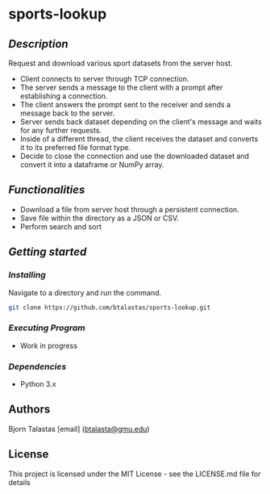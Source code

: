 # sports-lookup

## ***Description***

Request and download various sport datasets from the server host.

* Client connects to server through TCP connection.
* The server sends a message to the client with a prompt after establishing a connection.
* The client answers the prompt sent to the receiver and sends a message back to the server.
* Server sends back dataset depending on the client's message and waits for any further requests.
* Inside of a different thread, the client receives the dataset and converts it to its preferred file format type.
* Decide to close the connection and use the downloaded dataset and convert it into a dataframe or NumPy array.

## ***Functionalities***

* Download a file from server host through a persistent connection.
* Save file within the directory as a JSON or CSV.
* Perform search and sort

## ***Getting started***

### *Installing*

Navigate to a directory and run the command.

```sh
git clone https://github.com/btalastas/sports-lookup.git
```

### *Executing Program*

* Work in progress

### *Dependencies*

* Python 3.x

## Authors

Bjorn Talastas [email] (<btalasta@gmu.edu>)

## License

This project is licensed under the MIT License - see the LICENSE.md file for details

